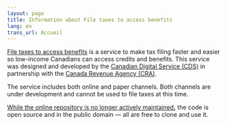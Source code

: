 ```yaml
---
layout: page
title: Information about File taxes to access benefits
lang: en
trans_url: Accueil
---
```

[File taxes to access benefits](https://claim-tax-benefits.azurewebsites.net/start) is a service to make tax filing faster and easier so low-income Canadians can access credits and benefits. This service was designed and developed by the [Canadian Digital Service (CDS)](https://digital.canada.ca/) in partnership with the [Canada Revenue Agency (CRA)](https://www.canada.ca/en/revenue-agency.html).

The service includes both online and paper channels. Both channels are under development and cannot be used to file taxes at this time.

[While the online repository is no longer actively maintained](https://github.com/cds-snc/cra-claim-tax-benefits/blob/master/docs/CONTINUING-DEVELOPMENT.md)**,** the code is open source and in the public domain — all are free to clone and use it.
